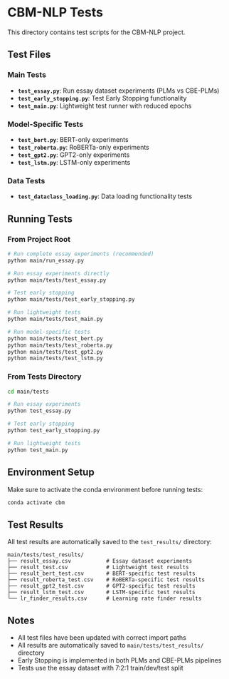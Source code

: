 # CBM-NLP Tests

This directory contains test scripts for the CBM-NLP project.

## Test Files

### Main Tests
- **`test_essay.py`**: Run essay dataset experiments (PLMs vs CBE-PLMs)
- **`test_early_stopping.py`**: Test Early Stopping functionality
- **`test_main.py`**: Lightweight test runner with reduced epochs

### Model-Specific Tests
- **`test_bert.py`**: BERT-only experiments
- **`test_roberta.py`**: RoBERTa-only experiments  
- **`test_gpt2.py`**: GPT2-only experiments
- **`test_lstm.py`**: LSTM-only experiments

### Data Tests
- **`test_dataclass_loading.py`**: Data loading functionality tests

## Running Tests

### From Project Root
```bash
# Run complete essay experiments (recommended)
python main/run_essay.py

# Run essay experiments directly
python main/tests/test_essay.py

# Test early stopping
python main/tests/test_early_stopping.py

# Run lightweight tests
python main/tests/test_main.py

# Run model-specific tests
python main/tests/test_bert.py
python main/tests/test_roberta.py
python main/tests/test_gpt2.py
python main/tests/test_lstm.py
```

### From Tests Directory
```bash
cd main/tests

# Run essay experiments
python test_essay.py

# Test early stopping
python test_early_stopping.py

# Run lightweight tests
python test_main.py
```

## Environment Setup

Make sure to activate the conda environment before running tests:
```bash
conda activate cbm
```

## Test Results

All test results are automatically saved to the `test_results/` directory:

```
main/tests/test_results/
├── result_essay.csv           # Essay dataset experiments
├── result_test.csv            # Lightweight test results
├── result_bert_test.csv       # BERT-specific test results
├── result_roberta_test.csv    # RoBERTa-specific test results
├── result_gpt2_test.csv       # GPT2-specific test results
├── result_lstm_test.csv       # LSTM-specific test results
└── lr_finder_results.csv      # Learning rate finder results
```

## Notes

- All test files have been updated with correct import paths
- All results are automatically saved to `main/tests/test_results/` directory
- Early Stopping is implemented in both PLMs and CBE-PLMs pipelines
- Tests use the essay dataset with 7:2:1 train/dev/test split
